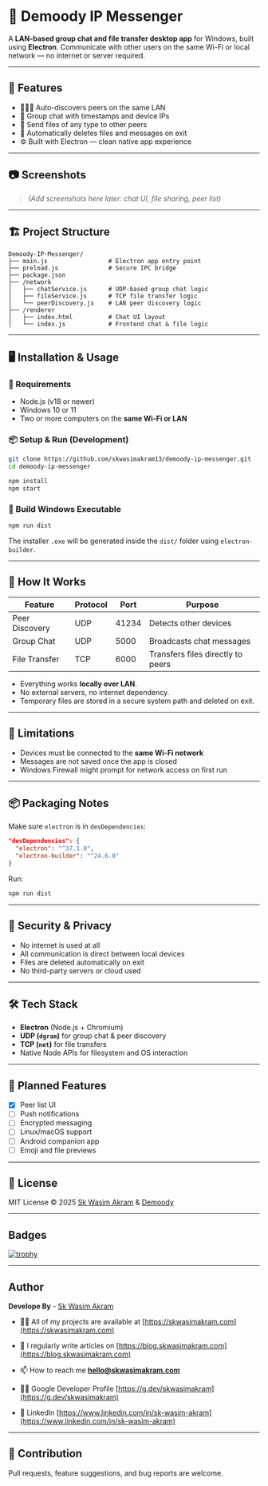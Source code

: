 
# 📡 Demoody IP Messenger

A **LAN-based group chat and file transfer desktop app** for Windows, built using **Electron**. Communicate with other users on the same Wi-Fi or local network — no internet or server required.

---

## 🚀 Features

- 🧑‍🤝‍🧑 Auto-discovers peers on the same LAN
- 💬 Group chat with timestamps and device IPs
- 📁 Send files of any type to other peers
- 📴 Automatically deletes files and messages on exit
- ⚙️ Built with Electron — clean native app experience

---

## 📷 Screenshots

> _(Add screenshots here later: chat UI, file sharing, peer list)_

---

## 🏗️ Project Structure

```
Demoody-IP-Messenger/
├── main.js                 # Electron app entry point
├── preload.js              # Secure IPC bridge
├── package.json
├── /network
│   ├── chatService.js      # UDP-based group chat logic
│   ├── fileService.js      # TCP file transfer logic
│   └── peerDiscovery.js    # LAN peer discovery logic
├── /renderer
│   ├── index.html          # Chat UI layout
│   └── index.js            # Frontend chat & file logic
```

---

## 🖥️ Installation & Usage

### 🔧 Requirements

- Node.js (v18 or newer)
- Windows 10 or 11
- Two or more computers on the **same Wi-Fi or LAN**

### 📦 Setup & Run (Development)

```bash
git clone https://github.com/skwasimakram13/demoody-ip-messenger.git
cd demoody-ip-messenger

npm install
npm start
```

### 🏁 Build Windows Executable

```bash
npm run dist
```

The installer `.exe` will be generated inside the `dist/` folder using `electron-builder`.

---

## 📡 How It Works

| Feature         | Protocol | Port  | Purpose                            |
|----------------|----------|-------|------------------------------------|
| Peer Discovery | UDP      | 41234 | Detects other devices              |
| Group Chat     | UDP      | 5000  | Broadcasts chat messages           |
| File Transfer  | TCP      | 6000  | Transfers files directly to peers  |

- Everything works **locally over LAN**.
- No external servers, no internet dependency.
- Temporary files are stored in a secure system path and deleted on exit.

---

## 🛑 Limitations

- Devices must be connected to the **same Wi-Fi network**
- Messages are not saved once the app is closed
- Windows Firewall might prompt for network access on first run

---

## 📦 Packaging Notes

Make sure `electron` is in `devDependencies`:

```json
"devDependencies": {
  "electron": "^37.1.0",
  "electron-builder": "^24.6.0"
}
```

Run:

```bash
npm run dist
```

---

## 🔐 Security & Privacy

- No internet is used at all
- All communication is direct between local devices
- Files are deleted automatically on exit
- No third-party servers or cloud used

---

## 🛠️ Tech Stack

- **Electron** (Node.js + Chromium)
- **UDP (`dgram`)** for group chat & peer discovery
- **TCP (`net`)** for file transfers
- Native Node APIs for filesystem and OS interaction

---

## 🔮 Planned Features

- [x] Peer list UI
- [ ] Push notifications
- [ ] Encrypted messaging
- [ ] Linux/macOS support
- [ ] Android companion app
- [ ] Emoji and file previews

---

## 📜 License

MIT License © 2025 [Sk Wasim Akram](https://github.com/skwasimakram13) & [Demoody](https://demoody.com)

---

## Badges
[![trophy](https://github-profile-trophy.vercel.app/?username=ryo-ma)](https://github.com/ryo-ma/github-profile-trophy)

---

## Author
**Develope By** - [Sk Wasim Akram](https://github.com/skwasimakram13)

- 👨‍💻 All of my projects are available at [https://skwasimakram.com](https://skwasimakram.com)

- 📝 I regularly write articles on [https://blog.skwasimakram.com](https://blog.skwasimakram.com)

- 📫 How to reach me **hello@skwasimakram.com**

- 🧑‍💻 Google Developer Profile [https://g.dev/skwasimakram](https://g.dev/skwasimakram)

- 📲 LinkedIn [https://www.linkedin.com/in/sk-wasim-akram](https://www.linkedin.com/in/sk-wasim-akram)

---

## 🤝 Contribution

Pull requests, feature suggestions, and bug reports are welcome.
